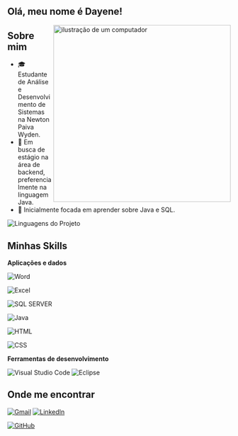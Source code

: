 ##  Olá, meu nome é Dayene!
<img src="https://raw.githubusercontent.com/MicaelliMedeiros/micaellimedeiros/master/image/computer-illustration.png" alt="ilustração de um computador" min-width="400px" max-width="400px" width="400px" align="right">

<p align="left"> 
  
## Sobre mim

- 🎓 Estudante de Análise e Desenvolvimento de Sistemas na Newton Paiva Wyden.
- 💼 Em busca de estágio na área de backend, preferencialmente na linguagem Java.
- 🌱 Inicialmente focada em aprender sobre Java e SQL.
</p>

<p align="left">

</p>
</p>

 ![Linguagens do Projeto](https://github-readme-stats.vercel.app/api/top-langs/?username=dayene-santos&hide=html&layout=compact&theme=dark)

 
 ## Minhas Skills

**Aplicações e dados**

![Word](https://img.shields.io/badge/Microsoft_Word-2B579A?style=for-the-badge&logo=microsoft-word&logoColor=white)

![Excel](https://img.shields.io/badge/Microsoft_Excel-217346?style=for-the-badge&logo=microsoft-excel&logoColor=white)

![SQL SERVER](https://img.shields.io/badge/Microsoft_SQL_Server-CC2927?style=for-the-badge&logo=microsoft-sql-server&logoColor=white)

![Java](https://img.shields.io/badge/Java-ED8B00?style=for-the-badge&logo=java&logoColor=white)

![HTML](https://img.shields.io/badge/HTML-239120?style=for-the-badge&logo=html5&logoColor=white)

![CSS](https://img.shields.io/badge/CSS3-1572B6?style=for-the-badge&logo=css3&logoColor=white)


**Ferramentas de desenvolvimento**

![Visual Studio Code](https://img.shields.io/badge/-Visual%20Studio%20Code-333333?style=flat&logo=visual-studio-code&logoColor=007ACC)
![Eclipse](https://img.shields.io/badge/-Eclipse-333333?style=flat&logo=eclipse-ide&logoColor=2C2255)
<br/>

## Onde me encontrar

<p align="left">
  <a href="dayenesantos.work@gmail.com" title="Gmail">
  <img src="https://img.shields.io/badge/-Gmail-FF0000?style=flat-square&labelColor=FF0000&logo=gmail&logoColor=white&link=LINK-DO-SEU-GMAIL" alt="Gmail"/></a>
  <a href="[#](https://github.com/dayene-santos)" title="LinkedIn">
  <img src="https://img.shields.io/badge/-Linkedin-0e76a8?style=flat-square&logo=Linkedin&logoColor=white&link=LINK-DO-SEU-LINKEDIN" alt="LinkedIn"/></a>

[![GitHub](https://img.shields.io/github/followers/dayene-santos?label=follow&style=social)]([https://github.com/dayene-santos])
